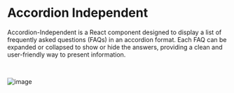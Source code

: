 # Accordion Independent

Accordion-Independent is a React component designed to display a list of frequently asked questions (FAQs) in an accordion format. Each FAQ can be expanded or collapsed to show or hide the answers, providing a clean and user-friendly way to present information.

<br>

![image](https://github.com/azlibdar/accordion-independent/assets/121456353/0ff8ec86-3f3f-49be-aea4-0b4f90e90cd1)
